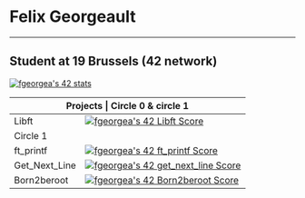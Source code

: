 # Felix Georgeault
---

## Student at 19 Brussels (42 network)
<a href="https://github.com/JaeSeoKim/badge42"><img src="https://badge42.vercel.app/api/v2/cl9wz0yjx00400fmj9wvknyyb/stats?cursusId=21&coalitionId=52" alt="fgeorgea's 42 stats" /></a>

<table>
        <thead>
        <tr>
          <th colspan="2">Projects | Circle 0 & circle 1</th>
        </tr>
          </thead>
          <tbody>
        <tr>
          <td>Libft</td>
          <td><a href="https://github.com/JaeSeoKim/badge42"><img src="https://badge42.vercel.app/api/v2/cl9wz0yjx00400fmj9wvknyyb/project/2817514" alt="fgeorgea's 42 Libft Score"/></a></td>
        </tr>
        <tr>
          <td colspan="2">Circle 1</td>
        </tr>
        <tr>
          <td>ft_printf</td>
          <td><a href="https://github.com/JaeSeoKim/badge42"><img src="https://badge42.vercel.app/api/v2/cl9wz0yjx00400fmj9wvknyyb/project/2842259" alt="fgeorgea's 42 ft_printf Score" /></a></td>
        </tr>
        <tr>
          <td>Get_Next_Line</td>
          <td><a href="https://github.com/JaeSeoKim/badge42"><img src="https://badge42.vercel.app/api/v2/cl9wz0yjx00400fmj9wvknyyb/project/2846819" alt="fgeorgea's 42 get_next_line Score" /></a></td>
        </tr>
        <tr>
          <td>Born2beroot</td>
          <td><a href="https://github.com/JaeSeoKim/badge42"><img src="https://badge42.vercel.app/api/v2/cl9wz0yjx00400fmj9wvknyyb/project/2834111" alt="fgeorgea's 42 Born2beroot Score" /></a></td>
        </tr>
    </tbody>
  </table>  
